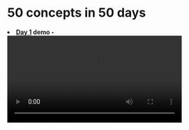 # 50 concepts in 50 days
<b><li><a href="https://github.com/dev-kumaresan/HTML-CSS-JS/tree/main/Day1"> Day 1</a> demo -</b><br>
<video width="400" controls>
  <source src="https://user-images.githubusercontent.com/100152824/162899698-8d15c056-4cc9-4a4a-a4cc-b678fd7e8828.mp4" type="video/mp4">
</video>

